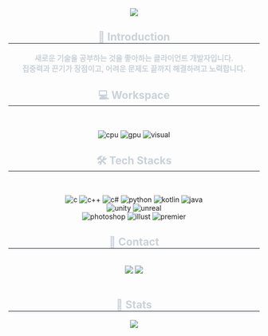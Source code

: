 <div align= "center">
    <img src="https://capsule-render.vercel.app/api?type=waving&color=gradient&height=240&text=Joo%20Hye%20Rin&animation=twinkling&fontColor=ffffff&fontSize=70" />
    </div>
    <div align= "center"> 
    <h2 style="border-bottom: 1px solid #21262d; color: #c9d1d9;"> 🙌 Introduction </h2>  
    <div style="font-weight: 700; font-size: 15px; text-align: center; color: #c9d1d9;"> 새로운 기술을 공부하는 것을 좋아하는 클라이언트 개발자입니다. <br>집중력과 끈기가 장점이고, 어려운 문제도 끝까지 해결하려고 노력합니다. </div> 
    </div>
    <div align= "center">
    <h2 style="border-bottom: 1px solid #21262d; color: #c9d1d9;"> 💻 Workspace </h2> <br>
    <div style="margin: 0 auto; text-align: center;" align= "center"> 

![cpu](https://img.shields.io/badge/AMD-Ryzen_7_3700X-ED1C24?style=for-the-badge&logo=amd&logoColor=white) ![gpu](https://img.shields.io/badge/NVIDIA-GTX2070_super-76B900?style=for-the-badge&logo=nvidia&logoColor=white) ![visual](https://img.shields.io/badge/Visual_Studio-5C2D91?style=for-the-badge&logo=visual%20studio&logoColor=white)
</div>
    <h2 style="border-bottom: 1px solid #21262d; color: #c9d1d9;"> 🛠️ Tech Stacks </h2> <br> 
    <div style="margin: 0 auto; text-align: center;" align= "center">

![c](https://img.shields.io/badge/C-00599C?style=for-the-badge&logo=c&logoColor=white) ![c++](https://img.shields.io/badge/C%2B%2B-00599C?style=for-the-badge&logo=c%2B%2B&logoColor=white) ![c#](https://img.shields.io/badge/C%23-239120?style=for-the-badge&logo=c-sharp&logoColor=white) ![python](https://img.shields.io/badge/Python-14354C?style=for-the-badge&logo=python&logoColor=white) ![kotlin](https://img.shields.io/badge/Kotlin-0095D5?&style=for-the-badge&logo=kotlin&logoColor=white)
![java](https://img.shields.io/badge/Java-ED8B00?style=for-the-badge&logo=openjdk&logoColor=white) 
<br>
![unity](https://img.shields.io/badge/Unity-100000?style=for-the-badge&logo=unity&logoColor=white) ![unreal](https://img.shields.io/badge/unrealengine-%23313131.svg?style=for-the-badge&logo=unrealengine&logoColor=white)
<br>
![photoshop](https://img.shields.io/badge/Adobe%20Photoshop-31A8FF?style=for-the-badge&logo=Adobe%20Photoshop&logoColor=black) ![illust](https://img.shields.io/badge/Adobe%20Illustrator-FF9A00?style=for-the-badge&logo=adobe%20illustrator&logoColor=white) ![premier](https://img.shields.io/badge/Adobe%20Premiere%20Pro-9999FF?style=for-the-badge&logo=Adobe%20Premiere%20Pro&logoColor=white)
</div>
    </div>
    <div align= "center">
    <h2 style="border-bottom: 1px solid #21262d; color: #c9d1d9;"> 📧 Contact </h2> <br> 
    <div align= "center"> <a href=mailto:jhr2573@gmail.com><img src="https://img.shields.io/badge/Gmail-EA4335?style=for-the-badge&logo=Gmail&logoColor=white&link=mailto:jhr2573@gmail.com"></a> <a href=https://www.youtube.com/channel/UCXnN1pMfZ_2CFS9rYXAwH8A><img src="https://img.shields.io/badge/YouTube-%23FF0000.svg?style=for-the-badge&logo=YouTube&logoColor=white"> </a>
          </div>  <br> 
    <div align= "center">  </div> 
    </div>
    <div align= "center"> 
    <h2 style="border-bottom: 1px solid #21262d; color: #c9d1d9;"> 🏅 Stats </h2> <div align= "center">  <img src="https://github-readme-stats.vercel.app/api/top-langs/?username=HyeRin-J&layout=compact&bg_color=180,00000000,&title_color=000000&text_color=000000"
           /> </div> 
    </div>
